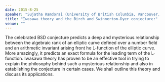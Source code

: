 ```yaml
---
date: 2015-8-25
speaker: "Sujatha Ramdorai (University of British Columbia, Vancouver, Canada)"
title: "Iwasawa theory and the Birch and Swinnerton-Dyer conjecture:"
venue: ""
---
```

The celebrated BSD conjecture predicts a deep and mysterious
relationship between the algebraic rank of an elliptic curve
defined over a number field and an arithmetic invariant arising
front he L-function of the elliptic curve. More amazingly, it
predicts an exact formula for the leading term of the L-function.
Iwasawa theory has proven to be an effective tool in trying to
explain the philosophy behind such a mysterious relationship and
also in establishing the conjecture in certain cases. We shall
outline this theory and discuss  its applications.

